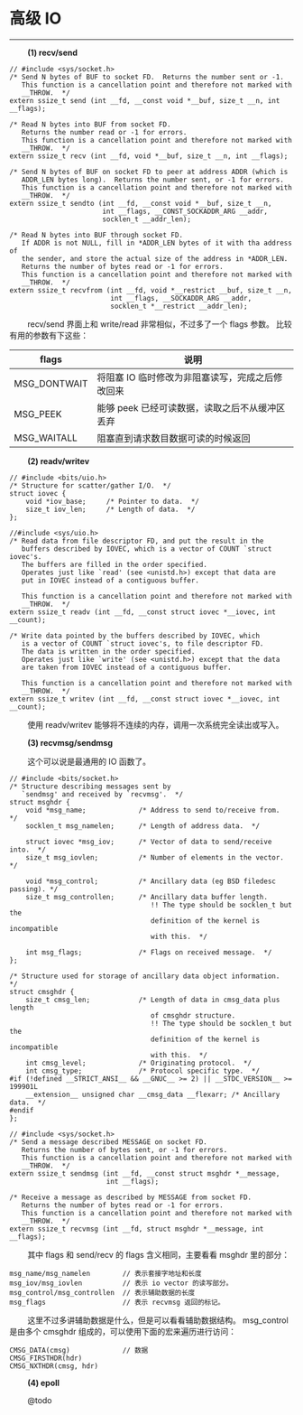 # 高级 IO
***

&emsp;&emsp;
**(1) recv/send**


    // #include <sys/socket.h>
    /* Send N bytes of BUF to socket FD.  Returns the number sent or -1.
       This function is a cancellation point and therefore not marked with
       __THROW.  */
    extern ssize_t send (int __fd, __const void *__buf, size_t __n, int __flags);
    
    /* Read N bytes into BUF from socket FD.
       Returns the number read or -1 for errors.
       This function is a cancellation point and therefore not marked with
       __THROW.  */
    extern ssize_t recv (int __fd, void *__buf, size_t __n, int __flags);
    
    /* Send N bytes of BUF on socket FD to peer at address ADDR (which is
       ADDR_LEN bytes long).  Returns the number sent, or -1 for errors.
       This function is a cancellation point and therefore not marked with
       __THROW.  */
    extern ssize_t sendto (int __fd, __const void *__buf, size_t __n,
                           int __flags, __CONST_SOCKADDR_ARG __addr,
                           socklen_t __addr_len);
    
    /* Read N bytes into BUF through socket FD.
       If ADDR is not NULL, fill in *ADDR_LEN bytes of it with tha address of
       the sender, and store the actual size of the address in *ADDR_LEN.
       Returns the number of bytes read or -1 for errors.
       This function is a cancellation point and therefore not marked with
       __THROW.  */
    extern ssize_t recvfrom (int __fd, void *__restrict __buf, size_t __n,
                             int __flags, __SOCKADDR_ARG __addr,
                             socklen_t *__restrict __addr_len);
                             
                             
&emsp;&emsp;
recv/send 界面上和 write/read 非常相似，不过多了一个 flags 参数。
比较有用的参数有下这些：


|flags|说明|
| --- | --- |
|MSG\_DONTWAIT|将阻塞 IO 临时修改为非阻塞读写，完成之后修改回来|
|MSG\_PEEK|能够 peek 已经可读数据，读取之后不从缓冲区丢弃|
|MSG\_WAITALL|阻塞直到请求数目数据可读的时候返回|


&emsp;&emsp;
**(2) readv/writev**


    // #include <bits/uio.h>
    /* Structure for scatter/gather I/O.  */
    struct iovec {
        void *iov_base;     /* Pointer to data.  */
        size_t iov_len;     /* Length of data.  */
    };
    
    //#include <sys/uio.h>
    /* Read data from file descriptor FD, and put the result in the
       buffers described by IOVEC, which is a vector of COUNT `struct iovec's.
       The buffers are filled in the order specified.
       Operates just like `read' (see <unistd.h>) except that data are
       put in IOVEC instead of a contiguous buffer.
    
       This function is a cancellation point and therefore not marked with
       __THROW.  */
    extern ssize_t readv (int __fd, __const struct iovec *__iovec, int __count);
    
    /* Write data pointed by the buffers described by IOVEC, which
       is a vector of COUNT `struct iovec's, to file descriptor FD.
       The data is written in the order specified.
       Operates just like `write' (see <unistd.h>) except that the data
       are taken from IOVEC instead of a contiguous buffer.
    
       This function is a cancellation point and therefore not marked with
       __THROW.  */
    extern ssize_t writev (int __fd, __const struct iovec *__iovec, int __count);


&emsp;&emsp;
使用 readv/writev 能够将不连续的内存，调用一次系统完全读出或写入。

&emsp;&emsp;
**(3) recvmsg/sendmsg**

&emsp;&emsp;
这个可以说是最通用的 IO 函数了。


    // #include <bits/socket.h>
    /* Structure describing messages sent by
       `sendmsg' and received by `recvmsg'.  */
    struct msghdr {
        void *msg_name;             /* Address to send to/receive from.  */
        socklen_t msg_namelen;      /* Length of address data.  */
    
        struct iovec *msg_iov;      /* Vector of data to send/receive into.  */
        size_t msg_iovlen;          /* Number of elements in the vector.  */
    
        void *msg_control;          /* Ancillary data (eg BSD filedesc passing). */
        size_t msg_controllen;      /* Ancillary data buffer length.
                                       !! The type should be socklen_t but the
                                       definition of the kernel is incompatible
                                       with this.  */
    
        int msg_flags;              /* Flags on received message.  */
    };
    
    /* Structure used for storage of ancillary data object information.  */
    struct cmsghdr {
        size_t cmsg_len;            /* Length of data in cmsg_data plus length
                                       of cmsghdr structure.
                                       !! The type should be socklen_t but the
                                       definition of the kernel is incompatible
                                       with this.  */
        int cmsg_level;             /* Originating protocol.  */
        int cmsg_type;              /* Protocol specific type.  */
    #if (!defined __STRICT_ANSI__ && __GNUC__ >= 2) || __STDC_VERSION__ >= 199901L
        __extension__ unsigned char __cmsg_data __flexarr; /* Ancillary data.  */
    #endif
    };
    
    // #include <sys/socket.h>
    /* Send a message described MESSAGE on socket FD.
       Returns the number of bytes sent, or -1 for errors.
       This function is a cancellation point and therefore not marked with
       __THROW.  */
    extern ssize_t sendmsg (int __fd, __const struct msghdr *__message,
                            int __flags);
    
    /* Receive a message as described by MESSAGE from socket FD.
       Returns the number of bytes read or -1 for errors.
       This function is a cancellation point and therefore not marked with
       __THROW.  */
    extern ssize_t recvmsg (int __fd, struct msghdr *__message, int __flags);


&emsp;&emsp;
其中 flags 和 send/recv 的 flags 含义相同，主要看看 msghdr 里的部分：


    msg_name/msg_namelen        // 表示套接字地址和长度
    msg_iov/msg_iovlen          // 表示 io vector 的读写部分。
    msg_control/msg_controllen  // 表示辅助数据的长度
    msg_flags                   // 表示 recvmsg 返回的标记。


&emsp;&emsp;
这里不过多讲辅助数据是什么，但是可以看看辅助数据结构。
msg\_control 是由多个 cmsghdr 组成的，可以使用下面的宏来遍历进行访问：


    CMSG_DATA(cmsg)             // 数据
    CMSG_FIRSTHDR(hdr)
    CMSG_NXTHDR(cmsg, hdr)


&emsp;&emsp;
**(4) epoll**

&emsp;&emsp;
@todo